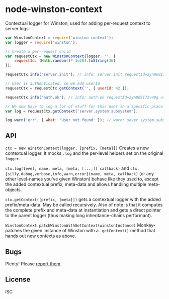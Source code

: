 node-winston-context
====================

Contextual logger for Winston, used for adding per-request context to
server logs:

```js
var WinstonContext = require('winston-context');
var logger = require('winston');

// Create a per-request child
var requestCtx = new WinstonContext(logger, '', {
    requestId: (Math.random()* 1e20).toString(36)
});

requestCtx.info('server.init'); // info: server.init requestId=2yn869172v40g

// User is authenticated, so we add userId
requestCtx = requestCtx.getContext('', { userId: 42 });

requestCtx.info('auth.ok'); // info: auth.ok requestId=2yn869172v40g userId=42

// We now have to log a lot of stuff for this user in a specific place
var log = requestCtx.getContext('server.system.subsystem');

log.warn('err', { what: 'User not found' }); // warn: sever.system.subsystem.err requestId=2yn869172v40g userId=24 what="User not found"
```

API
---

`ctx = new WinstonContext(logger, [prefix, [meta]])` Creates a new contextual logger.
It mocks `.log` and the per-level helpers set on the original `logger`.

`ctx.log(level, name, meta, [meta, [...,]] callback)` and
`ctx.{silly,debug,verbose,info,warn,error}(name, meta, callback)` (or any other
level-names you've given Winston) behave like they used to, except the
added contextual prefix, meta-data and allows handling multiple meta-objects.

`ctx.getContext([prefix, [meta]])` gets a contextual logger with the
added prefix/meta-data. May be called recursively. Also of note is that it
computes the complete prefix and meta-data at instantiation and gets a direct
pointer to the parent logger (thus making long inheritance-chains performant).

`WinstonContext.patchWinstonWithGetContext(winstonInstance)` Monkey-patches the
given instance of Winston with a `.getContext()` method that hands out new
contexts as above.


Bugs
----

Plenty! Please [report them](https://github.com/citrix-research/node-winston-context/issues).


License
-------

ISC
